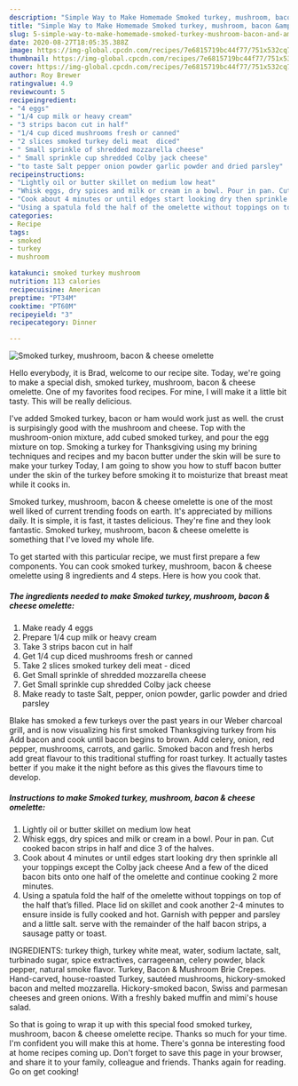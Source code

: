 ```yaml
---
description: "Simple Way to Make Homemade Smoked turkey, mushroom, bacon &amp;amp; cheese omelette"
title: "Simple Way to Make Homemade Smoked turkey, mushroom, bacon &amp;amp; cheese omelette"
slug: 5-simple-way-to-make-homemade-smoked-turkey-mushroom-bacon-and-amp-cheese-omelette
date: 2020-08-27T18:05:35.388Z
image: https://img-global.cpcdn.com/recipes/7e6815719bc44f77/751x532cq70/smoked-turkey-mushroom-bacon-cheese-omelette-recipe-main-photo.jpg
thumbnail: https://img-global.cpcdn.com/recipes/7e6815719bc44f77/751x532cq70/smoked-turkey-mushroom-bacon-cheese-omelette-recipe-main-photo.jpg
cover: https://img-global.cpcdn.com/recipes/7e6815719bc44f77/751x532cq70/smoked-turkey-mushroom-bacon-cheese-omelette-recipe-main-photo.jpg
author: Roy Brewer
ratingvalue: 4.9
reviewcount: 5
recipeingredient:
- "4 eggs"
- "1/4 cup milk or heavy cream"
- "3 strips bacon cut in half"
- "1/4 cup diced mushrooms fresh or canned"
- "2 slices smoked turkey deli meat  diced"
- " Small sprinkle of shredded mozzarella cheese"
- " Small sprinkle cup shredded Colby jack cheese"
- "to taste Salt pepper onion powder garlic powder and dried parsley"
recipeinstructions:
- "Lightly oil or butter skillet on medium low heat"
- "Whisk eggs, dry spices and milk or cream in a bowl. Pour in pan. Cut cooked bacon strips in half and dice 3 of the halves."
- "Cook about 4 minutes or until edges start looking dry then sprinkle all your toppings except the Colby jack cheese And a few of the diced bacon bits onto one half of the omelette and continue cooking 2 more minutes."
- "Using a spatula fold the half of the omelette without toppings on top of the half that’s filled. Place lid on skillet and cook another 2-4 minutes to ensure inside is fully cooked and hot. Garnish with pepper and parsley and a little salt. serve with the remainder of the half bacon strips, a sausage patty or toast."
categories:
- Recipe
tags:
- smoked
- turkey
- mushroom

katakunci: smoked turkey mushroom 
nutrition: 113 calories
recipecuisine: American
preptime: "PT34M"
cooktime: "PT60M"
recipeyield: "3"
recipecategory: Dinner

---
```



![Smoked turkey, mushroom, bacon &amp; cheese omelette](https://img-global.cpcdn.com/recipes/7e6815719bc44f77/751x532cq70/smoked-turkey-mushroom-bacon-cheese-omelette-recipe-main-photo.jpg)

Hello everybody, it is Brad, welcome to our recipe site. Today, we're going to make a special dish, smoked turkey, mushroom, bacon &amp; cheese omelette. One of my favorites food recipes. For mine, I will make it a little bit tasty. This will be really delicious.

I&#39;ve added Smoked turkey, bacon or ham would work just as well. the crust is surpisingly good with the mushroom and cheese. Top with the mushroom-onion mixture, add cubed smoked turkey, and pour the egg mixture on top. Smoking a turkey for Thanksgiving using my brining techniques and recipes and my bacon butter under the skin will be sure to make your turkey Today, I am going to show you how to stuff bacon butter under the skin of the turkey before smoking it to moisturize that breast meat while it cooks in.

Smoked turkey, mushroom, bacon &amp; cheese omelette is one of the most well liked of current trending foods on earth. It's appreciated by millions daily. It is simple, it is fast, it tastes delicious. They're fine and they look fantastic. Smoked turkey, mushroom, bacon &amp; cheese omelette is something that I've loved my whole life.


To get started with this particular recipe, we must first prepare a few components. You can cook smoked turkey, mushroom, bacon &amp; cheese omelette using 8 ingredients and 4 steps. Here is how you cook that.

##### The ingredients needed to make Smoked turkey, mushroom, bacon &amp; cheese omelette:

1. Make ready 4 eggs
1. Prepare 1/4 cup milk or heavy cream
1. Take 3 strips bacon cut in half
1. Get 1/4 cup diced mushrooms fresh or canned
1. Take 2 slices smoked turkey deli meat - diced
1. Get  Small sprinkle of shredded mozzarella cheese
1. Get  Small sprinkle cup shredded Colby jack cheese
1. Make ready to taste Salt, pepper, onion powder, garlic powder and dried parsley


Blake has smoked a few turkeys over the past years in our Weber charcoal grill, and is now visualizing his first smoked Thanksgiving turkey from his Add bacon and cook until bacon begins to brown. Add celery, onion, red pepper, mushrooms, carrots, and garlic. Smoked bacon and fresh herbs add great flavour to this traditional stuffing for roast turkey. It actually tastes better if you make it the night before as this gives the flavours time to develop. 

##### Instructions to make Smoked turkey, mushroom, bacon &amp; cheese omelette:

1. Lightly oil or butter skillet on medium low heat
1. Whisk eggs, dry spices and milk or cream in a bowl. Pour in pan. Cut cooked bacon strips in half and dice 3 of the halves.
1. Cook about 4 minutes or until edges start looking dry then sprinkle all your toppings except the Colby jack cheese And a few of the diced bacon bits onto one half of the omelette and continue cooking 2 more minutes.
1. Using a spatula fold the half of the omelette without toppings on top of the half that’s filled. Place lid on skillet and cook another 2-4 minutes to ensure inside is fully cooked and hot. Garnish with pepper and parsley and a little salt. serve with the remainder of the half bacon strips, a sausage patty or toast.


INGREDIENTS: turkey thigh, turkey white meat, water, sodium lactate, salt, turbinado sugar, spice extractives, carrageenan, celery powder, black pepper, natural smoke flavor. Turkey, Bacon &amp; Mushroom Brie Crepes. Hand-carved, house-roasted Turkey, sautéed mushrooms, hickory-smoked bacon and melted mozzarella. Hickory-smoked bacon, Swiss and parmesan cheeses and green onions. With a freshly baked muffin and mimi&#39;s house salad. 

So that is going to wrap it up with this special food smoked turkey, mushroom, bacon &amp; cheese omelette recipe. Thanks so much for your time. I'm confident you will make this at home. There's gonna be interesting food at home recipes coming up. Don't forget to save this page in your browser, and share it to your family, colleague and friends. Thanks again for reading. Go on get cooking!
